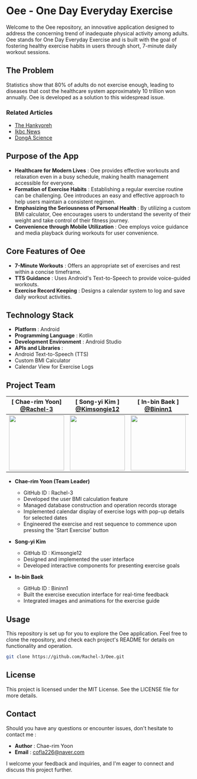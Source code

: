 # Oee - One Day Everyday Exercise

Welcome to the Oee repository, an innovative application designed to address the concerning trend of inadequate physical activity among adults. Oee stands for One Day Everyday Exercise and is built with the goal of fostering healthy exercise habits in users through short, 7-minute daily workout sessions.

## The Problem

Statistics show that 80% of adults do not exercise enough, leading to diseases that cost the healthcare system approximately 10 trillion won annually. Oee is developed as a solution to this widespread issue.

### Related Articles
- [The Hankyoreh](https://www.hani.co.kr/arti/international/international_general/1063347.html)
- [Ikbc News](http://www.ikbc.co.kr/article/view/kbc202210190032)
- [DongA Science](https://m.dongascience.com/news.php?idx=32568)

## Purpose of the App

- **Healthcare for Modern Lives** : Oee provides effective workouts and relaxation even in a busy schedule, making health management accessible for everyone.
- **Formation of Exercise Habits** : Establishing a regular exercise routine can be challenging. Oee introduces an easy and effective approach to help users maintain a consistent regimen.
- **Emphasizing the Seriousness of Personal Health** : By utilizing a custom BMI calculator, Oee encourages users to understand the severity of their weight and take control of their fitness journey.
- **Convenience through Mobile Utilization** : Oee employs voice guidance and media playback during workouts for user convenience.

## Core Features of Oee

- **7-Minute Workouts** : Offers an appropriate set of exercises and rest within a concise timeframe.
- **TTS Guidance** : Uses Android's Text-to-Speech to provide voice-guided workouts.
- **Exercise Record Keeping** : Designs a calendar system to log and save daily workout activities.

## Technology Stack

- **Platform** : Android
- **Programming Language** : Kotlin
- **Development Environment** : Android Studio
- **APIs and Libraries** :
- Android Text-to-Speech (TTS)
- Custom BMI Calculator
- Calendar View for Exercise Logs

## Project Team

<div align="center">

|[ Chae-rim Yoon]<br/> [@Rachel-3](https://github.com/Rachel-3)<br/>  |[ Song-yi Kim ]<br/> [@Kimsongie12](https://github.com/Kimsongie12)<br/>  | [ In-bin Baek ]<br/> [@Bininn1](https://github.com/Bininn1)<br/>  |
| :----------------------------------------------------------: | :---------------------------------------------: | :---------------------------------------------: |
| <img src="https://github.com/kim-do-hyeon/2024-jj-capstone-design/assets/21982942/1cf65d61-bf06-4e84-a055-10a0d7d1d22d" width="150"> | <img src="https://avatars.githubusercontent.com/u/106286246?v=4" width="150"> | <img src="https://avatars.githubusercontent.com/u/65528553?v=4" width="150"> |

</div>

- **Chae-rim Yoon (Team Leader)**
  - GitHub ID : Rachel-3
  - Developed the user BMI calculation feature
  - Managed database construction and operation records storage
  - Implemented calendar display of exercise logs with pop-up details for selected dates
  - Engineered the exercise and rest sequence to commence upon pressing the 'Start Exercise' button

- **Song-yi Kim**
  - GitHub ID : Kimsongie12
  - Designed and implemented the user interface
  - Developed interactive components for presenting exercise goals

- **In-bin Baek**
  - GitHub ID : Bininn1
  - Built the exercise execution interface for real-time feedback
  - Integrated images and animations for the exercise guide

## Usage

This repository is set up for you to explore the Oee application. Feel free to clone the repository, and check each project's README for details on functionality and operation.

```bash
git clone https://github.com/Rachel-3/Oee.git
```

## License
This project is licensed under the MIT License. See the LICENSE file for more details.

## Contact

Should you have any questions or encounter issues, don't hesitate to contact me :

- **Author** : Chae-rim Yoon
- **Email** : cofla226@naver.com

I welcome your feedback and inquiries, and I'm eager to connect and discuss this project further.
